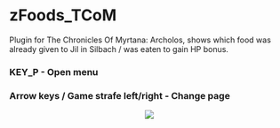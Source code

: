# zFoods_TCoM

Plugin for The Chronicles Of Myrtana: Archolos, shows which food was already given to Jil in Silbach / was eaten to gain HP bonus.

### KEY_P - Open menu
### Arrow keys / Game strafe left/right - Change page

<p align="center">
<img src="https://i.imgur.com/z9TPbx2.jpg">
</p>
